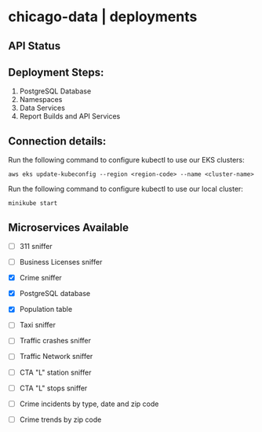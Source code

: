 # chicago-data | deployments

## API Status

## Deployment Steps:

1. PostgreSQL Database
2. Namespaces
3. Data Services
4. Report Builds and API Services

## Connection details:

Run the following command to configure kubectl to use our EKS clusters:

	aws eks update-kubeconfig --region <region-code> --name <cluster-name>

Run the following command to configure kubectl to use our local cluster:

	minikube start

## Microservices Available

- [ ] 311 sniffer
- [ ] Business Licenses sniffer
- [X] Crime sniffer
- [X] PostgreSQL database
- [X] Population table
- [ ] Taxi sniffer
- [ ] Traffic crashes sniffer
- [ ] Traffic Network sniffer 
- [ ] CTA "L" station sniffer
- [ ] CTA "L" stops sniffer

- [ ] Crime incidents by type, date and zip code
- [ ] Crime trends by zip code
